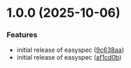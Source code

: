 # 1.0.0 (2025-10-06)

### Features

- initial release of easyspec ([9c638aa](https://github.com/easyspec/easyspec/commit/9c638aa0447b00898ca01807d8461c33af34726a))
- initial release of easyspec ([af1cd0b](https://github.com/easyspec/easyspec/commit/af1cd0bbf872b10273508b10614eec5971d83de8))
